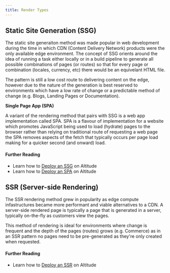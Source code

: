 ```yaml
---
title: Render Types
---
```


## Static Site Generation (SSG)
The static site generaiton method was made popular in web development during the time in which CDN (Content Delivery Network) products were the only available edge environment. The concept of SSG orients around the idea of running a task either locally or in a build pipeline to generate all possible combinations of pages (or routes) so that for every page or combination (locales, currency, etc) there would be an equivelant HTML file.

The pattern is still a low cost route to delivering content on the edge, however due to the nature of the generation is best reserved to environments which have a low rate of change or a predictable method of change (e.g. Blogs, Landing Pages or Documentation).

**Single Page App (SPA)**

A variant of the rendering method that pairs with SSG is a web app implementation called SPA. SPA is a flavour of implementation for a website which promotes JavaScript being used to load (hydrate) pages to the browser rather than relying on traditional route of requesting a web page the SPA removes aspects of the fetch that typically occurs per page load making for a quicker second (and onward) load.

#### Further Reading
- Learn how to [Deploy an SSG](../guides/create-a-ssg-site/) on Altitude
- Learn how to [Deploy an SPA](../guides/create-a-spa-site/) on Altitude

## SSR (Server-side Rendering)
The SSR rendering method grew in popularity as edge compute infastructures became more performant and viable alternatives to a CDN. A server-side rendered page is typically a page that is generated in a server, typically on-the-fly as customers view the pages.

This method of rendering is ideal for environments where change is frequent and the depth of the pages (routes) grows (e.g. Commerce) as in an SSR pattern no pages need to be pre-generated as they're only created when requested.

#### Further Reading

- Learn how to [Deploy an SSR](../guides/create-a-ssr-site/) on Altitude